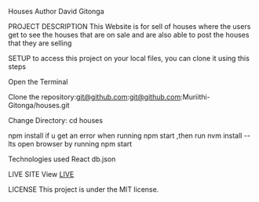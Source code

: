 Houses
Author
David Gitonga

PROJECT DESCRIPTION
This Website is for sell of houses where the users get to see the houses that are on sale and are also able to post the houses that they are selling

SETUP
to access this project on your local files, you can clone it using this steps

  Open the Terminal

Clone the repository:git@github.com:git@github.com:Muriithi-Gitonga/houses.git

Change Directory: cd houses

npm install
if u get an error when running npm start ,then run
nvm install --lts
open browser by running npm start


Technologies used
React
db.json


LIVE SITE
View <a href="https://nameless-ridge-17925.herokuapp.com/">LIVE</a>

LICENSE
This project is under the MIT license.